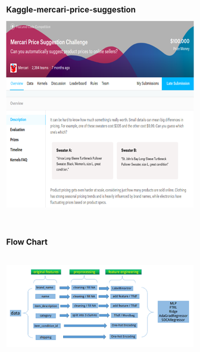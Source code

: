 ## Kaggle-mercari-price-suggestion

<div align="center">
<img src="https://raw.githubusercontent.com/massquantity/Kaggle-mercari-price-suggestion/master/images/1.png"
     height="500px">
</div>

<br><br>
## Flow Chart
<br>

![](https://raw.githubusercontent.com/massquantity/Kaggle-mercari-price-suggestion/master/images/flow%20chart.png)
